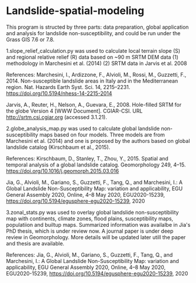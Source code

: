 # Landslide-spatial-modeling
This program is structed by three parts: data preparation, global application and analysis for landslide non-susceptibility, and could be run under the Grass GIS 7.6 or 7.8.

1.slope_relief_calculation.py was used to calculate local terrain slope (S) and regional relative relief (R) data based on ~90 m SRTM DEM data
(1) methodology in Marchesini et al. (2014) 
(2) SRTM data in Jarvis et al. 2008

References:
Marchesini, I., Ardizzone, F., Alvioli, M., Rossi, M., Guzzetti, F., 2014. Non-susceptible landslide areas in Italy and in the Mediterranean region. Nat. Hazards Earth Syst. Sci. 14, 2215–2231. https://doi.org/10.5194/nhess-14-2215-2014

Jarvis, A., Reuter, H., Nelson, A., Guevara, E., 2008. Hole-filled SRTM for the globe Version 4 [WWW Document]. CGIAR-CSI. URL http://srtm.csi.cgiar.org (accessed 3.1.21).

2.globe_analysis_map.py was used to calculate global landslide non-susceptibility maps based on four models. Three models are from Marchesini et al. (2014) and one is proposed by the authors based on global landslide catalog (Kirschbaum et al., 2015).

References:
Kirschbaum, D., Stanley, T., Zhou, Y., 2015. Spatial and temporal analysis of a global landslide catalog. Geomorphology 249, 4–15. https://doi.org/10.1016/j.geomorph.2015.03.016

Jia, G., Alvioli, M., Gariano, S., Guzzetti, F., Tang, Q., and Marchesini, I.: A Global Landslide Non-Susceptibility Map: variation and applicability, EGU General Assembly 2020, Online, 4–8 May 2020, EGU2020-15239, https://doi.org/10.5194/egusphere-egu2020-15239, 2020

3.zonal_stats.py was used to overlay global landslide non-susceptibility map with continents, climate zones, flood plains, susceptibility maps, populatiion and builtup maps. Summarized information was availalbe in Jia's PhD thesis, which is under review now. A journal paper is under deep review in Geomorphology. More details will be updated later utill the paper and thesis are available.

References:
Jia, G., Alvioli, M., Gariano, S., Guzzetti, F., Tang, Q., and Marchesini, I.: A Global Landslide Non-Susceptibility Map: variation and applicability, EGU General Assembly 2020, Online, 4–8 May 2020, EGU2020-15239, https://doi.org/10.5194/egusphere-egu2020-15239, 2020

